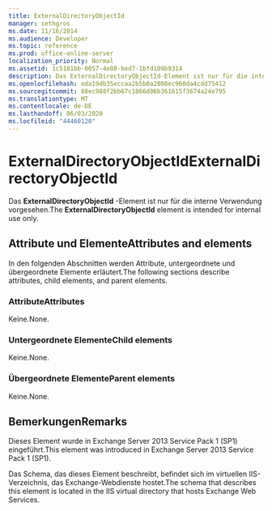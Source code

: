 ```yaml
---
title: ExternalDirectoryObjectId
manager: sethgros
ms.date: 11/16/2014
ms.audience: Developer
ms.topic: reference
ms.prod: office-online-server
localization_priority: Normal
ms.assetid: 1c5181bb-0057-4e08-bed7-1bfd109b9314
description: Das ExternalDirectoryObjectId-Element ist nur für die interne Verwendung vorgesehen.
ms.openlocfilehash: eda19db35eccaa2b5b0a2008ec960da4cdd75412
ms.sourcegitcommit: 88ec988f2bb67c1866d06b361615f3674a24e795
ms.translationtype: MT
ms.contentlocale: de-DE
ms.lasthandoff: 06/03/2020
ms.locfileid: "44460120"
---
```

# <a name="externaldirectoryobjectid"></a><span data-ttu-id="858db-103">ExternalDirectoryObjectId</span><span class="sxs-lookup"><span data-stu-id="858db-103">ExternalDirectoryObjectId</span></span>

<span data-ttu-id="858db-104">Das **ExternalDirectoryObjectId** -Element ist nur für die interne Verwendung vorgesehen.</span><span class="sxs-lookup"><span data-stu-id="858db-104">The **ExternalDirectoryObjectId** element is intended for internal use only.</span></span> 

## <a name="attributes-and-elements"></a><span data-ttu-id="858db-105">Attribute und Elemente</span><span class="sxs-lookup"><span data-stu-id="858db-105">Attributes and elements</span></span>

<span data-ttu-id="858db-106">In den folgenden Abschnitten werden Attribute, untergeordnete und übergeordnete Elemente erläutert.</span><span class="sxs-lookup"><span data-stu-id="858db-106">The following sections describe attributes, child elements, and parent elements.</span></span>
  
### <a name="attributes"></a><span data-ttu-id="858db-107">Attribute</span><span class="sxs-lookup"><span data-stu-id="858db-107">Attributes</span></span>

<span data-ttu-id="858db-108">Keine.</span><span class="sxs-lookup"><span data-stu-id="858db-108">None.</span></span>
  
### <a name="child-elements"></a><span data-ttu-id="858db-109">Untergeordnete Elemente</span><span class="sxs-lookup"><span data-stu-id="858db-109">Child elements</span></span>

<span data-ttu-id="858db-110">Keine.</span><span class="sxs-lookup"><span data-stu-id="858db-110">None.</span></span>
  
### <a name="parent-elements"></a><span data-ttu-id="858db-111">Übergeordnete Elemente</span><span class="sxs-lookup"><span data-stu-id="858db-111">Parent elements</span></span>

<span data-ttu-id="858db-112">Keine.</span><span class="sxs-lookup"><span data-stu-id="858db-112">None.</span></span>
  
## <a name="remarks"></a><span data-ttu-id="858db-113">Bemerkungen</span><span class="sxs-lookup"><span data-stu-id="858db-113">Remarks</span></span>

<span data-ttu-id="858db-114">Dieses Element wurde in Exchange Server 2013 Service Pack 1 (SP1) eingeführt.</span><span class="sxs-lookup"><span data-stu-id="858db-114">This element was introduced in Exchange Server 2013 Service Pack 1 (SP1).</span></span>
  
<span data-ttu-id="858db-115">Das Schema, das dieses Element beschreibt, befindet sich im virtuellen IIS-Verzeichnis, das Exchange-Webdienste hostet.</span><span class="sxs-lookup"><span data-stu-id="858db-115">The schema that describes this element is located in the IIS virtual directory that hosts Exchange Web Services.</span></span>
  

